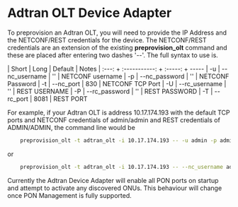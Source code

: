 # Adtran OLT Device Adapter

To preprovision an Adtran OLT, you will need to provide the IP Address and 
the NETCONF/REST credentials for the device.  The NETCONF/REST credentials are an
extension of the existing **preprovision_olt** command and these are placed after
entering two dashes '_--_'.  The full syntax to use is.

| Short | Long          | Default | Notes
| :---: + :-----------: + :-----: + -----
|  -u   | --nc_username | ''      | NETCONF username
|  -p   | --nc_password | ''      | NETCONF Password
|  -t   | --nc_port     | 830     | NETCONF TCP Port
|  -U   | --rc_username | ''      | REST USERNAME
|  -P   | --rc_password | ''      | REST PASSWORD
|  -T   | --rc_port     | 8081    | REST PORT

For example, if your Adtran OLT is address 10.17.174.193 with the default TCP ports and
NETCONF credentials of admin/admin and REST credentials of ADMIN/ADMIN, the command line
would be

```bash
    preprovision_olt -t adtran_olt -i 10.17.174.193 -- -u admin -p admin -U ADMIN -P ADMIN
```
or
```bash
    preprovision_olt -t adtran_olt -i 10.17.174.193 -- --nc_username admin --nc_password admin --rc_username ADMIN --rc_password ADMIN
```

Currently the Adtran Device Adapter will enable all PON ports on startup and attempt to activate any discovered ONUs.
This behaviour will change once PON Management is fully supported.
